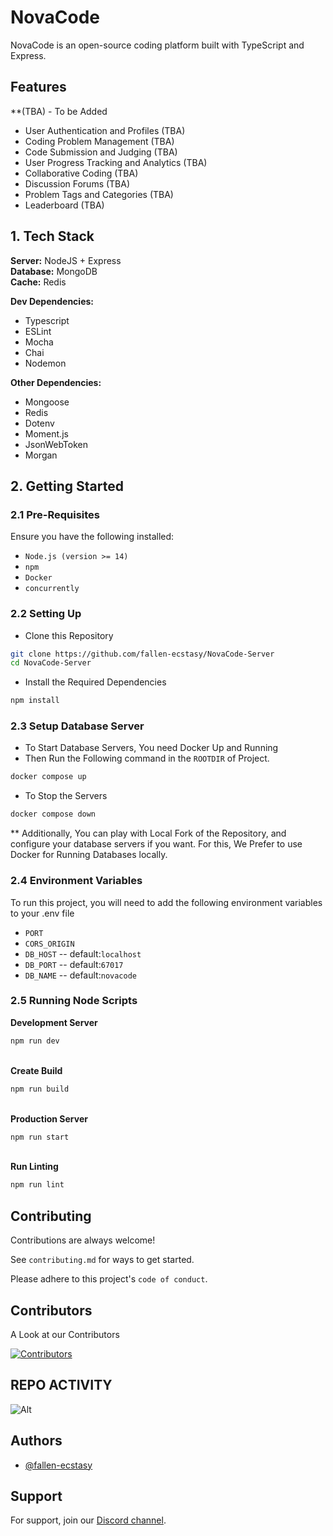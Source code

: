 
# NovaCode
NovaCode is an open-source coding platform built with TypeScript and Express.

## Features

**(TBA) - To be Added

- User Authentication and Profiles (TBA)
- Coding Problem Management (TBA)
- Code Submission and Judging (TBA)
- User Progress Tracking and Analytics (TBA)
- Collaborative Coding (TBA)
- Discussion Forums (TBA)
- Problem Tags and Categories (TBA)
- Leaderboard (TBA)


## 1. Tech Stack

**Server:** NodeJS + Express\
**Database:** MongoDB\
**Cache:** Redis

**Dev Dependencies:**
- Typescript
- ESLint
- Mocha
- Chai
- Nodemon

**Other Dependencies:**
- Mongoose
- Redis
- Dotenv
- Moment.js
- JsonWebToken
- Morgan


## 2. Getting Started

### 2.1 Pre-Requisites
Ensure you have the following installed:

- `Node.js (version >= 14)`
- `npm`
- `Docker`
- `concurrently`

### 2.2 Setting Up
- Clone this Repository
```bash
git clone https://github.com/fallen-ecstasy/NovaCode-Server
cd NovaCode-Server
```

- Install the Required Dependencies
```bash
npm install
```

### 2.3 Setup Database Server
- To Start Database Servers, You need Docker Up and Running
- Then Run the Following command in the `ROOTDIR` of Project.
```bash
docker compose up
```
- To Stop the Servers
```bash
docker compose down
```

** Additionally, You can play with Local Fork of the Repository, and configure your database servers if you want.
For this, We Prefer to use Docker for Running Databases locally.

### 2.4 Environment Variables
To run this project, you will need to add the following environment variables to your .env file
- `PORT`
- `CORS_ORIGIN`
- `DB_HOST` -- default:`localhost`
- `DB_PORT` -- default:`67017`
- `DB_NAME` -- default:`novacode`

### 2.5 Running Node Scripts

**Development Server**
```bash
npm run dev
```
\
**Create Build**
```bash
npm run build
```
\
**Production Server**
```bash
npm run start
```
\
**Run Linting**
```bash
npm run lint
```

## Contributing

Contributions are always welcome!

See `contributing.md` for ways to get started.

Please adhere to this project's `code of conduct`.


## Contributors
A Look at our Contributors


[![Contributors](https://contrib.rocks/image?repo=fallen-ecstasy/NovaCode)](https://github.com/fallen-ecstasy/NovaCode/graphs/contributors)
## REPO ACTIVITY

![Alt](https://repobeats.axiom.co/api/embed/0b0455b39b8c5f8e2c74acc988a2f8c03ffb7264.svg "Repobeats analytics image")
## Authors

- [@fallen-ecstasy](https://www.github.com/fallen-ecstasy)


## Support

For support, join our [Discord channel](https://discord.gg/pEG9QDMZVA).

